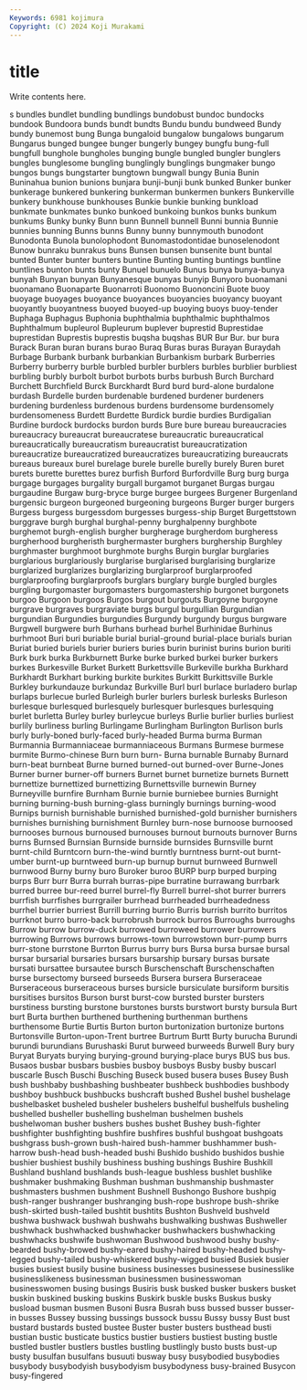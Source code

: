 ```yaml
---
Keywords: 6981 kojimura
Copyright: (C) 2024 Koji Murakami
---
```


# title

Write contents here.



s bundles bundlet
bundling bundlings bundobust bundoc bundocks bundook Bundoora bunds bundt bundts
Bundu bundu bundweed Bundy bundy bunemost bung Bunga bungaloid bungalow
bungalows bungarum Bungarus bunged bungee bunger bungerly bungey bungfu bung-full
bungfull bunghole bungholes bunging bungle bungled bungler bunglers bungles bunglesome
bungling bunglingly bunglings bungmaker bungo bungos bungs bungstarter bungtown bungwall
bungy Bunia Bunin Buninahua bunion bunions bunjara bunji-bunji bunk bunked
Bunker bunker bunkerage bunkered bunkering bunkerman bunkermen bunkers Bunkerville bunkery
bunkhouse bunkhouses Bunkie bunkie bunking bunkload bunkmate bunkmates bunko bunkoed
bunkoing bunkos bunks bunkum bunkums Bunky bunky Bunn bunn Bunnell
bunnell Bunni bunnia Bunnie bunnies bunning Bunns bunns Bunny bunny
bunnymouth bunodont Bunodonta Bunola bunolophodont Bunomastodontidae bunoselenodont Bunow bunraku bunrakus
buns Bunsen bunsen bunsenite bunt buntal bunted Bunter bunter bunters
buntine Bunting bunting buntings buntline buntlines bunton bunts bunty Bunuel
bunuelo Bunus bunya bunya-bunya bunyah Bunyan bunyan Bunyanesque bunyas bunyip
Bunyoro buonamani buonamano Buonaparte Buonarroti Buonomo Buononcini Buote buoy buoyage
buoyages buoyance buoyances buoyancies buoyancy buoyant buoyantly buoyantness buoyed buoyed-up
buoying buoys buoy-tender Buphaga Buphagus Buphonia buphthalmia buphthalmic buphthalmos Buphthalmum
bupleurol Bupleurum buplever buprestid Buprestidae buprestidan Buprestis buprestis buqsha buqshas
BUR Bur Bur. bur bura Burack Buran buran burans burao
Buraq Buras buras Burayan Buraydah Burbage Burbank burbank burbankian Burbankism
burbark Burberries Burberry burberry burble burbled burbler burblers burbles burblier
burbliest burbling burbly burbolt burbot burbots burbs burbush Burch Burchard
Burchett Burchfield Burck Burckhardt Burd burd burd-alone burdalone burdash Burdelle
burden burdenable burdened burdener burdeners burdening burdenless burdenous burdens burdensome
burdensomely burdensomeness Burdett Burdette Burdick burdie burdies Burdigalian Burdine burdock
burdocks burdon burds Bure bure bureau bureaucracies bureaucracy bureaucrat bureaucratese
bureaucratic bureaucratical bureaucratically bureaucratism bureaucratist bureaucratization bureaucratize bureaucratized bureaucratizes bureaucratizing
bureaucrats bureaus bureaux burel burelage burele burelle burelly burely Buren
buret burets burette burettes burez burfish Burford Burfordville Burg burg
burga burgage burgages burgality burgall burgamot burganet Burgas burgau burgaudine
Burgaw burg-bryce burge burgee burgees Burgener Burgenland burgensic burgeon burgeoned
burgeoning burgeons Burger burger burgers Burgess burgess burgessdom burgesses burgess-ship
Burget Burgettstown burggrave burgh burghal burghal-penny burghalpenny burghbote burghemot burgh-english
burgher burgherage burgherdom burgheress burgherhood burgheristh burghermaster burghers burghership Burghley
burghmaster burghmoot burghmote burghs Burgin burglar burglaries burglarious burglariously burglarise
burglarised burglarising burglarize burglarized burglarizes burglarizing burglarproof burglarproofed burglarproofing burglarproofs
burglars burglary burgle burgled burgles burgling burgomaster burgomasters burgomastership burgonet
burgonets burgoo Burgoon burgoos Burgos burgout burgouts Burgoyne burgoyne burgrave
burgraves burgraviate burgs burgul burgullian Burgundian burgundian Burgundies burgundies Burgundy
burgundy burgus burgware Burgwell burgwere burh Burhans burhead burhel Burhinidae
Burhinus burhmoot Buri buri buriable burial burial-ground burial-place burials burian
Buriat buried buriels burier buriers buries burin burinist burins burion
buriti Burk burk burka Burkburnett Burke burke burked burkei burker
burkers burkes Burkesville Burket Burkett Burkettsville Burkeville burkha Burkhard Burkhardt
Burkhart burking burkite burkites Burkitt Burkittsville Burkle Burkley burkundauze burkundaz
Burkville Burl burl burlace burladero burlap burlaps burlecue burled Burleigh
burler burlers burlesk burlesks Burleson burlesque burlesqued burlesquely burlesquer burlesques
burlesquing burlet burletta Burley burley burleycue burleys Burlie burlier burlies
burliest burlily burliness burling Burlingame Burlingham Burlington Burlison burls burly
burly-boned burly-faced burly-headed Burma burma Burman Burmannia Burmanniaceae burmanniaceous Burmans
Burmese burmese burmite Burmo-chinese Burn burn burn- Burna burnable Burnaby
Burnard burn-beat burnbeat Burne burned burned-out burned-over Burne-Jones Burner burner
burner-off burners Burnet burnet burnetize burnets Burnett burnettize burnettized burnettizing
Burnettsville burnewin Burney Burneyville burnfire Burnham Burnie burnie burniebee burnies
Burnight burning burning-bush burning-glass burningly burnings burning-wood Burnips burnish burnishable
burnished burnished-gold burnisher burnishers burnishes burnishing burnishment Burnley burn-nose burnoose
burnoosed burnooses burnous burnoused burnouses burnout burnouts burnover Burns burns
Burnsed Burnsian Burnside burnside burnsides Burnsville burnt burnt-child Burntcorn burn-the-wind
burntly burntness burnt-out burnt-umber burnt-up burntweed burn-up burnup burnut burnweed
Burnwell burnwood Burny burny buro Buroker buroo BURP burp burped
burping burps Burr burr Burra burrah burras-pipe burratine burrawang burrbark
burred burree bur-reed burrel burrel-fly Burrell burrel-shot burrer burrers burrfish
burrfishes burrgrailer burrhead burrheaded burrheadedness burrhel burrier burriest Burrill burring
burrio Burris burrish burrito burritos burrknot burro burro-back burrobrush burrock
burros Burroughs burroughs Burrow burrow burrow-duck burrowed burroweed burrower burrowers
burrowing Burrows burrows burrows-town burrowstown burr-pump burrs burr-stone burrstone Burrton
Burrus burry burs Bursa bursa bursae bursal bursar bursarial bursaries
bursars bursarship bursary bursas bursate bursati bursattee bursautee bursch Burschenschaft
Burschenschaften burse bursectomy burseed burseeds Bursera bursera Burseraceae Burseraceous burseraceous
burses bursicle bursiculate bursiform bursitis bursitises bursitos Burson burst burst-cow
bursted burster bursters burstiness bursting burstone burstones bursts burstwort bursty
bursula Burt burt Burta burthen burthened burthening burthenman burthens burthensome
Burtie Burtis Burton burton burtonization burtonize burtons Burtonsville Burton-upon-Trent burtree
Burtrum Burtt Burty burucha Burundi burundi burundians Burushaski Burut burweed
burweeds Burwell Bury bury Buryat Buryats burying burying-ground burying-place burys
BUS bus bus. Busaos busbar busbars busbies busboy busboys Busby
busby buscarl buscarle Busch Buschi Busching Buseck bused busera buses
Busey Bush bush bushbaby bushbashing bushbeater bushbeck bushbodies bushbody bushboy
bushbuck bushbucks bushcraft bushed Bushel bushel bushelage bushelbasket busheled busheler
bushelers bushelful bushelfuls busheling bushelled busheller bushelling bushelman bushelmen bushels
bushelwoman busher bushers bushes bushet Bushey bush-fighter bushfighter bushfighting bushfire
bushfires bushful bushgoat bushgoats bushgrass bush-grown bush-haired bush-hammer bushhammer bush-harrow
bush-head bush-headed bushi Bushido bushido bushidos bushie bushier bushiest bushily
bushiness bushing bushings Bushire Bushkill Bushland bushland bushlands bush-league bushless
bushlet bushlike bushmaker bushmaking Bushman bushman bushmanship bushmaster bushmasters bushmen
bushment Bushnell Bushongo Bushore bushpig bush-ranger bushranger bushranging bush-rope bushrope
bush-shrike bush-skirted bush-tailed bushtit bushtits Bushton Bushveld bushveld bushwa bushwack
bushwah bushwahs bushwalking bushwas Bushweller bushwhack bushwhacked bushwhacker bushwhackers bushwhacking
bushwhacks bushwife bushwoman Bushwood bushwood bushy bushy-bearded bushy-browed bushy-eared bushy-haired
bushy-headed bushy-legged bushy-tailed bushy-whiskered bushy-wigged busied Busiek busier busies busiest
busily busine business businesses businessese businesslike businesslikeness businessman businessmen businesswoman
businesswomen busing busings Busiris busk busked busker buskers busket buskin
buskined busking buskins Buskirk buskle busks Buskus busky busload busman
busmen Busoni Busra Busrah buss bussed busser busser-in busses Bussey
bussing bussings bussock bussu Bussy bussy Bust bust bustard bustards
busted bustee Buster buster busters busthead busti bustian bustic busticate
bustics bustier bustiers bustiest busting bustle bustled bustler bustlers bustles
bustling bustlingly busto busts bust-up busty busulfan busulfans busuuti busway
busy busybodied busybodies busybody busybodyish busybodyism busybodyness busy-brained Busycon busy-fingered
